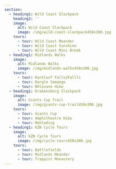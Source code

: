 ```yaml
---
section:
  - heading1: Wild Coast Slackpack
    heading2: ''
    image:
      alt: Wild Coast Slackpack
      image: /img/wild-coast-slackpack450x300.jpg
    tours:
      - tour: Wild Coast Meander
      - tour: Wild Coast Sunshine
      - tour: Wild Coast Mini Break
  - heading1: Midlands Walks
    image:
      alt: Midlands Walks
      image: /img/midlands-walks450x300.jpg
    tours:
      - tour: Karkloof Falls2Fallls
      - tour: Dargle Samango
      - tour: Nhlosane Hike
  - heading1: Drakensberg Slackpack
    image:
      alt: Giants Cup Trail
      image: /img/giants-cup-trail450x300.jpg
    tours:
      - tour: Giants Cup
      - tour: Amphitheatre Hike
      - tour: Mehloding
  - heading1: KZN Cycle Tours
    image:
      alt: KZN Cycle Tours
      image: /img/cycle-tours450x300.jpg
    tours:
      - tour: Battlefields
      - tour: Midlands Meander
      - tour: Trappist Monastery
---
```


